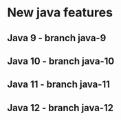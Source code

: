# New java features

## Java 9 - branch java-9

## Java 10 - branch java-10

## Java 11 - branch java-11

## Java 12 - branch java-12
